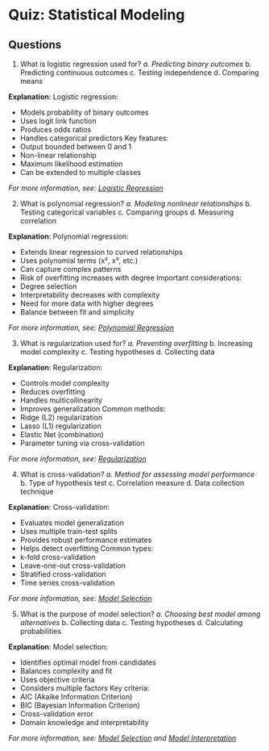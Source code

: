 # Quiz: Statistical Modeling

## Questions

1. What is logistic regression used for?
   _a. Predicting binary outcomes_
   b. Predicting continuous outcomes
   c. Testing independence
   d. Comparing means

**Explanation**: Logistic regression:
- Models probability of binary outcomes
- Uses logit link function
- Produces odds ratios
- Handles categorical predictors
Key features:
- Output bounded between 0 and 1
- Non-linear relationship
- Maximum likelihood estimation
- Can be extended to multiple classes

*For more information, see: [Logistic Regression](../4.4-stat-modelling/logistic-regression.md)*

2. What is polynomial regression?
   _a. Modeling nonlinear relationships_
   b. Testing categorical variables
   c. Comparing groups
   d. Measuring correlation

**Explanation**: Polynomial regression:
- Extends linear regression to curved relationships
- Uses polynomial terms (x², x³, etc.)
- Can capture complex patterns
- Risk of overfitting increases with degree
Important considerations:
- Degree selection
- Interpretability decreases with complexity
- Need for more data with higher degrees
- Balance between fit and simplicity

*For more information, see: [Polynomial Regression](../4.4-stat-modelling/polynomial-regression.md)*

3. What is regularization used for?
   _a. Preventing overfitting_
   b. Increasing model complexity
   c. Testing hypotheses
   d. Collecting data

**Explanation**: Regularization:
- Controls model complexity
- Reduces overfitting
- Handles multicollinearity
- Improves generalization
Common methods:
- Ridge (L2) regularization
- Lasso (L1) regularization
- Elastic Net (combination)
- Parameter tuning via cross-validation

*For more information, see: [Regularization](../4.4-stat-modelling/regularization.md)*

4. What is cross-validation?
   _a. Method for assessing model performance_
   b. Type of hypothesis test
   c. Correlation measure
   d. Data collection technique

**Explanation**: Cross-validation:
- Evaluates model generalization
- Uses multiple train-test splits
- Provides robust performance estimates
- Helps detect overfitting
Common types:
- k-fold cross-validation
- Leave-one-out cross-validation
- Stratified cross-validation
- Time series cross-validation

*For more information, see: [Model Selection](../4.4-stat-modelling/model-selection.md)*

5. What is the purpose of model selection?
   _a. Choosing best model among alternatives_
   b. Collecting data
   c. Testing hypotheses
   d. Calculating probabilities

**Explanation**: Model selection:
- Identifies optimal model from candidates
- Balances complexity and fit
- Uses objective criteria
- Considers multiple factors
Key criteria:
- AIC (Akaike Information Criterion)
- BIC (Bayesian Information Criterion)
- Cross-validation error
- Domain knowledge and interpretability

*For more information, see: [Model Selection](../4.4-stat-modelling/model-selection.md) and [Model Interpretation](../4.4-stat-modelling/model-interpretation.md)*
